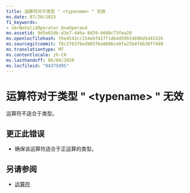 ```yaml
---
title: 运算符对于类型 " <typename> " 无效
ms.date: 07/20/2015
f1_keywords:
- vbrNoValidOperator_OneOperand
ms.assetid: 9d5e01db-d3e7-446a-8d39-6600c73fea20
ms.openlocfilehash: f6e4542cc154ebf41ff1db4d59554696d5d45326
ms.sourcegitcommit: f8c270376ed905f6a8896ce0fe25b4f4b38ff498
ms.translationtype: MT
ms.contentlocale: zh-CN
ms.lasthandoff: 06/04/2020
ms.locfileid: "84375895"
---
```

# <a name="operator-is-not-valid-for-type-typename"></a>运算符对于类型 " \<typename> " 无效
运算符不适合于类型。  
  
## <a name="to-correct-this-error"></a>更正此错误  
  
- 确保该运算符适合于正运算的类型。  
  
## <a name="see-also"></a>另请参阅

- [运算符](../language-reference/operators/index.md)
